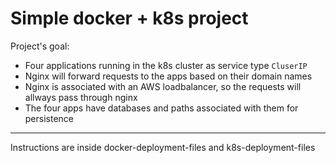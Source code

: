 # Simple docker + k8s project

Project's goal:

- Four applications running in the k8s cluster as service type `CluserIP` 
- Nginx will forward requests to the apps based on their domain names
- Nginx is associated with an AWS loadbalancer, so the requests will allways pass through nginx
- The four apps have databases and paths associated with them for persistence


---

Instructions are inside docker-deployment-files and k8s-deployment-files
